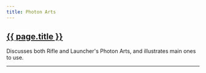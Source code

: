 ```yaml
---
title: Photon Arts
---
```


<section>
	<h1><a href="photon-arts.html">{{ page.title }}</a></h1>
	<p>Discusses both Rifle and Launcher's Photon Arts, and illustrates main ones to use.</p>
	<hr>
</section>
